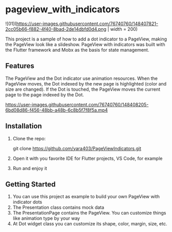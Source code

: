 # pageview_with_indicators

![01](https://user-images.githubusercontent.com/76740760/148407821-2cc05b66-f882-4f40-8bad-2de14dbfd0d4.png | width = 200)

This project is a sample of how to add a dot indicator to a PageView, making the PageView look like a slideshow.
PageView with indicators was built with the Flutter framework and Mobx as the basis for state management.

## Features

The PageView and the Dot indicator use animation resources.
When the PageView moves, the Dot indexed by the new page is highlighted (color and size are changed). If the Dot is touched, the PageView moves the current page to the page indexed by the Dot.

https://user-images.githubusercontent.com/76740760/148408205-6bd08d86-f456-48bb-a48b-6c8b5f7f8f5a.mp4

## Installation

1. Clone the repo: 

    git clone https://github.com/yara403/PageViewIndicators.git

2. Open it with you favorite IDE for Flutter projects, VS Code, for example
3. Run and enjoy it

## Getting Started

1. You can use this project as example to build your own PageView with indicator dots
2. The Presentation class contains mock data
3. The PresentationPage contains the PageView. You can customize things like animation type by your way
4. At Dot widget class you can customize its shape, color, margin, size, etc.
